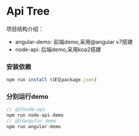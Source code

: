 # Api Tree
项目结构介绍：
- angular-demo: 前端demo,采用@angular v7搭建
- node-api: 后端demo,采用koa2搭建
### 安装依赖
```javascript
npm run install (详见package.json)
```
### 分别运行demo
```javascript
// 运行node-api
npm run node-api-demo 
// 运行angular demo
npm run angular-demo 
```